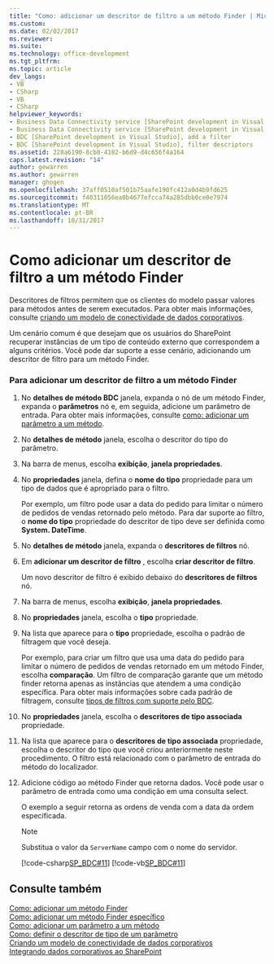 ```yaml
---
title: "Como: adicionar um descritor de filtro a um método Finder | Microsoft Docs"
ms.custom: 
ms.date: 02/02/2017
ms.reviewer: 
ms.suite: 
ms.technology: office-development
ms.tgt_pltfrm: 
ms.topic: article
dev_langs:
- VB
- CSharp
- VB
- CSharp
helpviewer_keywords:
- Business Data Connectivity service [SharePoint development in Visual Studio], filter descriptors
- Business Data Connectivity service [SharePoint development in Visual Studio], add a filter
- BDC [SharePoint development in Visual Studio], add a filter
- BDC [SharePoint development in Visual Studio], filter descriptors
ms.assetid: 228a6190-8cb8-4182-b6d9-d4c656f4a164
caps.latest.revision: "14"
author: gewarren
ms.author: gewarren
manager: ghogen
ms.openlocfilehash: 37aff0510af501b75aafe190fc412a0d4b9fd625
ms.sourcegitcommit: f40311056ea0b4677efcca74a285dbb0ce0e7974
ms.translationtype: MT
ms.contentlocale: pt-BR
ms.lasthandoff: 10/31/2017
---
```

# <a name="how-to-add-a-filter-descriptor-to-a-finder-method"></a>Como adicionar um descritor de filtro a um método Finder
  Descritores de filtros permitem que os clientes do modelo passar valores para métodos antes de serem executados. Para obter mais informações, consulte [criando um modelo de conectividade de dados corporativos](../sharepoint/designing-a-business-data-connectivity-model.md).  
  
 Um cenário comum é que desejam que os usuários do SharePoint recuperar instâncias de um tipo de conteúdo externo que correspondem a alguns critérios. Você pode dar suporte a esse cenário, adicionando um descritor de filtro para um método Finder.  
  
### <a name="to-add-a-filter-descriptor-to-a-finder-method"></a>Para adicionar um descritor de filtro a um método Finder  
  
1.  No **detalhes de método BDC** janela, expanda o nó de um método Finder, expanda o **parâmetros** nó e, em seguida, adicione um parâmetro de entrada. Para obter mais informações, consulte [como: adicionar um parâmetro a um método](../sharepoint/how-to-add-a-parameter-to-a-method.md).  
  
2.  No **detalhes de método** janela, escolha o descritor do tipo do parâmetro.  
  
3.  Na barra de menus, escolha **exibição**, **janela propriedades**.  
  
4.  No **propriedades** janela, defina o **nome do tipo** propriedade para um tipo de dados que é apropriado para o filtro.  
  
     Por exemplo, um filtro pode usar a data do pedido para limitar o número de pedidos de vendas retornado pelo método. Para dar suporte ao filtro, o **nome do tipo** propriedade do descritor de tipo deve ser definida como **System. DateTime**.  
  
5.  No **detalhes de método** janela, expanda o **descritores de filtros** nó.  
  
6.  Em **adicionar um descritor de filtro** , escolha **criar descritor de filtro**.  
  
     Um novo descritor de filtro é exibido debaixo do **descritores de filtros** nó.  
  
7.  Na barra de menus, escolha **exibição**, **janela propriedades**.  
  
8.  No **propriedades** janela, escolha o **tipo** propriedade.  
  
9. Na lista que aparece para o **tipo** propriedade, escolha o padrão de filtragem que você deseja.  
  
     Por exemplo, para criar um filtro que usa uma data do pedido para limitar o número de pedidos de vendas retornado em um método Finder, escolha **comparação**. Um filtro de comparação garante que um método finder retorna apenas as instâncias que atendem a uma condição específica. Para obter mais informações sobre cada padrão de filtragem, consulte [tipos de filtros com suporte pelo BDC](http://go.microsoft.com/fwlink/?LinkId=169287).  
  
10. No **propriedades** janela, escolha o **descritores de tipo associada** propriedade.  
  
11. Na lista que aparece para o **descritores de tipo associada** propriedade, escolha o descritor do tipo que você criou anteriormente neste procedimento. O filtro está relacionado com o parâmetro de entrada do método do localizador.  
  
12. Adicione código ao método Finder que retorna dados. Você pode usar o parâmetro de entrada como uma condição em uma consulta select.  
  
     O exemplo a seguir retorna as ordens de venda com a data da ordem especificada.  
  
    > [!NOTE]  
    >  Substitua o valor da `ServerName` campo com o nome do servidor.  
  
     [!code-csharp[SP_BDC#11](../sharepoint/codesnippet/CSharp/SP_BDC/bdcmodel1/salesorderservice.cs#11)]
     [!code-vb[SP_BDC#11](../sharepoint/codesnippet/VisualBasic/sp_bdc/bdcmodel1/salesorderservice.vb#11)]  
  
## <a name="see-also"></a>Consulte também  
 [Como: adicionar um método Finder](../sharepoint/how-to-add-a-finder-method.md)   
 [Como: adicionar um método Finder específico](../sharepoint/how-to-add-a-specific-finder-method.md)   
 [Como: adicionar um parâmetro a um método](../sharepoint/how-to-add-a-parameter-to-a-method.md)   
 [Como: definir o descritor de tipo de um parâmetro](../sharepoint/how-to-define-the-type-descriptor-of-a-parameter.md)   
 [Criando um modelo de conectividade de dados corporativos](../sharepoint/designing-a-business-data-connectivity-model.md)   
 [Integrando dados corporativos ao SharePoint](../sharepoint/integrating-business-data-into-sharepoint.md)  
  
  